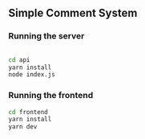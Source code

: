 ## Simple Comment System

### Running the server

```sh

cd api
yarn install
node index.js
```

### Running the frontend

```sh
cd frontend
yarn install
yarn dev
```

